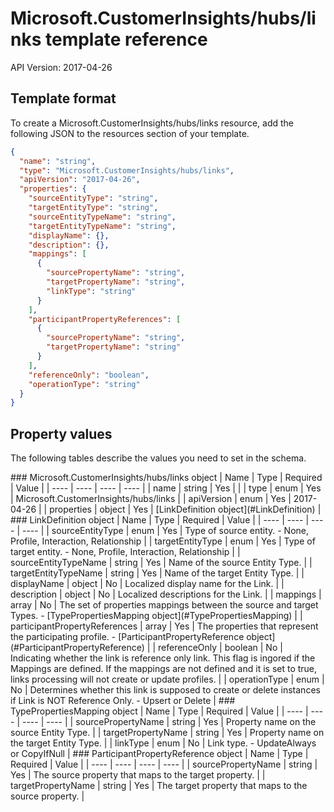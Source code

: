 # Microsoft.CustomerInsights/hubs/links template reference
API Version: 2017-04-26
## Template format

To create a Microsoft.CustomerInsights/hubs/links resource, add the following JSON to the resources section of your template.

```json
{
  "name": "string",
  "type": "Microsoft.CustomerInsights/hubs/links",
  "apiVersion": "2017-04-26",
  "properties": {
    "sourceEntityType": "string",
    "targetEntityType": "string",
    "sourceEntityTypeName": "string",
    "targetEntityTypeName": "string",
    "displayName": {},
    "description": {},
    "mappings": [
      {
        "sourcePropertyName": "string",
        "targetPropertyName": "string",
        "linkType": "string"
      }
    ],
    "participantPropertyReferences": [
      {
        "sourcePropertyName": "string",
        "targetPropertyName": "string"
      }
    ],
    "referenceOnly": "boolean",
    "operationType": "string"
  }
}
```
## Property values

The following tables describe the values you need to set in the schema.

<a id="Microsoft.CustomerInsights/hubs/links" />
### Microsoft.CustomerInsights/hubs/links object
|  Name | Type | Required | Value |
|  ---- | ---- | ---- | ---- |
|  name | string | Yes |  |
|  type | enum | Yes | Microsoft.CustomerInsights/hubs/links |
|  apiVersion | enum | Yes | 2017-04-26 |
|  properties | object | Yes | [LinkDefinition object](#LinkDefinition) |


<a id="LinkDefinition" />
### LinkDefinition object
|  Name | Type | Required | Value |
|  ---- | ---- | ---- | ---- |
|  sourceEntityType | enum | Yes | Type of source entity. - None, Profile, Interaction, Relationship |
|  targetEntityType | enum | Yes | Type of target entity. - None, Profile, Interaction, Relationship |
|  sourceEntityTypeName | string | Yes | Name of the source Entity Type. |
|  targetEntityTypeName | string | Yes | Name of the target Entity Type. |
|  displayName | object | No | Localized display name for the Link. |
|  description | object | No | Localized descriptions for the Link. |
|  mappings | array | No | The set of properties mappings between the source and target Types. - [TypePropertiesMapping object](#TypePropertiesMapping) |
|  participantPropertyReferences | array | Yes | The properties that represent the participating profile. - [ParticipantPropertyReference object](#ParticipantPropertyReference) |
|  referenceOnly | boolean | No | Indicating whether the link is reference only link. This flag is ingored if the Mappings are defined. If the mappings are not defined and it is set to true, links processing will not create or update profiles. |
|  operationType | enum | No | Determines whether this link is supposed to create or delete instances if Link is NOT Reference Only. - Upsert or Delete |


<a id="TypePropertiesMapping" />
### TypePropertiesMapping object
|  Name | Type | Required | Value |
|  ---- | ---- | ---- | ---- |
|  sourcePropertyName | string | Yes |  Property name on the source Entity Type. |
|  targetPropertyName | string | Yes | Property name on the target Entity Type. |
|  linkType | enum | No | Link type. - UpdateAlways or CopyIfNull |


<a id="ParticipantPropertyReference" />
### ParticipantPropertyReference object
|  Name | Type | Required | Value |
|  ---- | ---- | ---- | ---- |
|  sourcePropertyName | string | Yes | The source property that maps to the target property. |
|  targetPropertyName | string | Yes | The target property that maps to the source property. |

